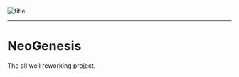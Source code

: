 ![title](https://github.com/ShardedFilms/NeoGenesis/assets/98332856/7409debd-eb8a-4d7e-a30c-f02989b2affb)

---
# NeoGenesis

The all well reworking project.
